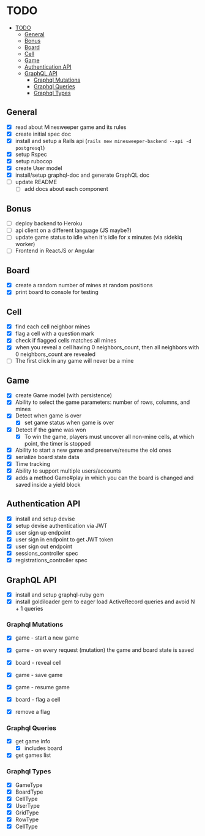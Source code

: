 # TODO

- [TODO](#todo)
  - [General](#general)
  - [Bonus](#bonus)
  - [Board](#board)
  - [Cell](#cell)
  - [Game](#game)
  - [Authentication API](#authentication-api)
  - [GraphQL API](#graphql-api)
    - [Graphql Mutations](#graphql-mutations)
    - [Graphql Queries](#graphql-queries)
    - [Graphql Types](#graphql-types)
## General

- [x] read about Minesweeper game and its rules
- [x] create initial spec doc
- [x] install and setup a Rails api (`rails new minesweeper-backend --api -d postgresql`)
- [x] setup Rspec
- [x] setup rubocop
- [x] create User model
- [x] install/setup graphql-doc and generate GraphQL doc
- [ ] update README
  - [ ] add docs about each component

## Bonus

- [ ] deploy backend to Heroku
- [ ] api client on a different language (JS maybe?)
- [ ] update game status to idle when it's idle for x minutes (via sidekiq worker)
- [ ] Frontend in ReactJS or Angular

## Board

  - [x] create a random number of mines at random positions
  - [x] print board to console for testing
## Cell
  - [x] find each cell neighbor mines
  - [x] flag a cell with a question mark
  - [x] check if flagged cells matches all mines
  - [x] when you reveal a cell having 0 neighbors_count, then all neighbors with 0 neighbors_count are revealed
  - [ ] The first click in any game will never be a mine
## Game

  - [x] create Game model (with persistence)
  - [x] Ability to select the game parameters: number of rows, columns, and mines
  - [x] Detect when game is over
    - [x] set game status when game is over
  - [x] Detect if the game was won
    - [x] To win the game, players must uncover all non-mine cells, at which point, the timer is stopped
  - [x] Ability to start a new game and preserve/resume the old ones
  - [x] serialize board state data
  - [x] Time tracking
  - [x] Ability to support multiple users/accounts
  - [x] adds a method Game#play in which you can the board is changed and saved inside a yield block

## Authentication API

- [x] install and setup devise
- [x] setup devise authentication via JWT
- [x] user sign up endpoint
- [x] user sign in endpoint to get JWT token
- [x] user sign out endpoint
- [x] sessions_controller spec
- [x] registrations_controller spec

## GraphQL API

- [x] install and setup graphql-ruby gem
- [x] install goldiloader gem to eager load ActiveRecord queries and avoid N + 1 queries

### Graphql Mutations

- [x] game - start a new game
- [x] game - on every request (mutation) the game and board state is saved
- [x] board - reveal cell
- [x] game - save game
- [x] game - resume game
- [x] board - flag a cell
- [x] remove a flag


### Graphql Queries

- [x] get game info
  - [x] includes board
- [x] get games list

### Graphql Types

- [x] GameType
- [x] BoardType
- [x] CellType
- [x] UserType
- [x] GridType
- [x] RowType
- [x] CellType
